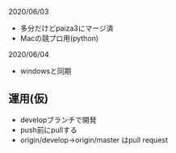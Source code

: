 2020/06/03
- 多分だけどpaiza3にマージ済
- Macの競プロ用(python)

2020/06/04
- windowsと同期
## 運用(仮)
- developブランチで開発
- push前にpullする
- origin/develop→origin/master
  はpull request
